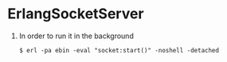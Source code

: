 # ErlangSocketServer

1.  In order to run it in the background

        $ erl -pa ebin -eval "socket:start()" -noshell -detached

